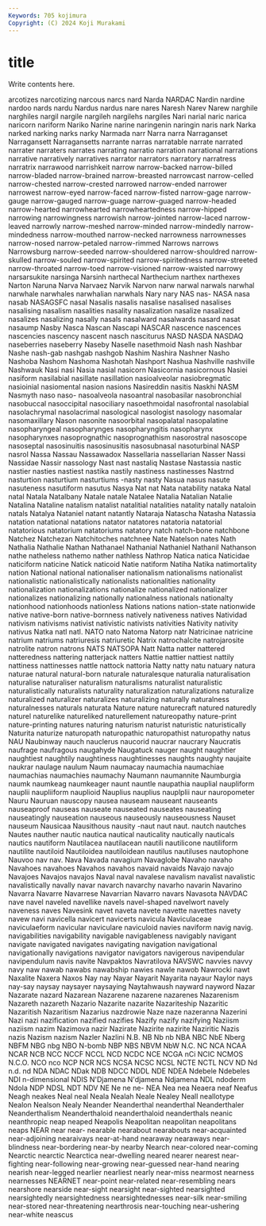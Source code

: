 ```yaml
---
Keywords: 705 kojimura
Copyright: (C) 2024 Koji Murakami
---
```


# title

Write contents here.



arcotizes narcotizing narcous narcs nard Narda NARDAC Nardin nardine nardoo
nards nardu Nardus nardus nare nares Naresh Narev Narew narghile
narghiles nargil nargile nargileh nargilehs nargiles Nari narial naric narica
naricorn nariform Nariko Narine narine naringenin naringin naris nark Narka
narked narking narks narky Narmada narr Narra narra Narraganset Narragansett
Narragansetts narrante narras narratable narrate narrated narrater narraters narrates narrating
narratio narration narrational narrations narrative narratively narratives narrator narrators narratory
narratress narratrix narrawood narrishkeit narrow narrow-backed narrow-billed narrow-bladed narrow-brained narrow-breasted
narrowcast narrow-celled narrow-chested narrow-crested narrowed narrow-ended narrower narrowest narrow-eyed narrow-faced
narrow-fisted narrow-gage narrow-gauge narrow-gauged narrow-guage narrow-guaged narrow-headed narrow-hearted narrowhearted narrowheartedness
narrow-hipped narrowing narrowingness narrowish narrow-jointed narrow-laced narrow-leaved narrowly narrow-meshed narrow-minded
narrow-mindedly narrow-mindedness narrow-mouthed narrow-necked narrowness narrownesses narrow-nosed narrow-petaled narrow-rimmed Narrows
narrows Narrowsburg narrow-seeded narrow-shouldered narrow-shouldred narrow-skulled narrow-souled narrow-spirited narrow-spiritedness narrow-streeted
narrow-throated narrow-toed narrow-visioned narrow-waisted narrowy narsarsukite narsinga Narsinh narthecal Narthecium
narthex narthexes Narton Naruna Narva Narvaez Narvik Narvon narw narwal
narwals narwhal narwhale narwhales narwhalian narwhals Nary nary NAS nas-
NASA nasa nasab NASAGSFC nasal Nasalis nasalis nasalise nasalised nasalises
nasalising nasalism nasalities nasality nasalization nasalize nasalized nasalizes nasalizing nasally
nasals nasalward nasalwards nasard nasat nasaump Nasby Nasca Nascan Nascapi
NASCAR nascence nascences nascencies nascency nascent nasch nasciturus NASD NASDA
NASDAQ naseberries naseberry Naseby Naselle nasethmoid Nash nash Nashbar Nashe
nash-gab nashgab nashgob Nashim Nashira Nashner Nasho Nashoba Nashom Nashoma
Nashotah Nashport Nashua Nashville nashville Nashwauk Nasi nasi Nasia nasial
nasicorn Nasicornia nasicornous Nasiei nasiform nasilabial nasillate nasillation nasioalveolar nasiobregmatic
nasioinial nasiomental nasion nasions Nasireddin nasitis Naskhi NASM Nasmyth naso
naso- nasoalveola nasoantral nasobasilar nasobronchial nasobuccal nasoccipital nasociliary nasoethmoidal nasofrontal
nasolabial nasolachrymal nasolacrimal nasological nasologist nasology nasomalar nasomaxillary Nason nasonite
nasoorbital nasopalatal nasopalatine nasopharyngeal nasopharynges nasopharyngitis nasopharynx nasopharynxes nasoprognathic nasoprognathism
nasorostral nasoscope nasoseptal nasosinuitis nasosinusitis nasosubnasal nasoturbinal NASP nasrol Nassa
Nassau Nassawadox Nassellaria nassellarian Nasser Nassi Nassidae Nassir nassology Nast
nast nastaliq Nastase Nastassia nastic nastier nasties nastiest nastika nastily
nastiness nastinesses Nastrnd nasturtion nasturtium nasturtiums -nasty nasty Nasua nasus
nasute nasuteness nasutiform nasutus Nasya Nat nat Nata natability nataka
Natal natal Natala Natalbany Natale natale Natalee Natalia Natalian Natalie
Natalina Nataline natalism natalist natalitial natalities natality natally nataloin natals
Natalya Nataniel natant natantly Nataraja Natascha Natasha Natassia natation natational
natations natator natatores natatoria natatorial natatorious natatorium natatoriums natatory natch
natch-bone natchbone Natchez Natchezan Natchitoches natchnee Nate Natelson nates Nath
Nathalia Nathalie Nathan Nathanael Nathanial Nathaniel Nathanil Nathanson nathe natheless
nathemo nather nathless Nathrop Natica natica Naticidae naticiform naticine Natick
naticoid Natie natiform Natiha Natika natimortality nation National national nationaliser
nationalism nationalisms nationalist nationalistic nationalistically nationalists nationalities nationality nationalization nationalizations
nationalize nationalized nationalizer nationalizes nationalizing nationally nationalness nationals nationalty nationhood
nationhoods nationless Nations nations nation-state nationwide native native-born native-bornness natively
nativeness natives Natividad nativism nativisms nativist nativistic nativists nativities Nativity
nativity nativus Natka natl natl. NATO nato Natoma Natorp natr
Natricinae natricine natrium natriums natriuresis natriuretic Natrix natrochalcite natrojarosite natrolite
natron natrons NATS NATSOPA Natt Natta natter nattered natteredness nattering
natterjack natters Nattie nattier nattiest nattily nattiness nattinesses nattle nattock
nattoria Natty natty natu natuary natura naturae natural natural-born naturale
naturalesque naturalia naturalisation naturalise naturaliser naturalism naturalisms naturalist naturalistic naturalistically
naturalists naturality naturalization naturalizations naturalize naturalized naturalizer naturalizes naturalizing naturally
naturalness naturalnesses naturals naturata Nature nature naturecraft natured naturedly naturel
naturelike natureliked naturellement natureopathy nature-print nature-printing natures naturing naturism naturist
naturistic naturistically Naturita naturize naturopath naturopathic naturopathist naturopathy natus NAU
Naubinway nauch nauclerus naucorid naucrar naucrary Naucratis naufrage naufragous naugahyde
Naugatuck nauger naught naughtier naughtiest naughtily naughtiness naughtinesses naughts naughty
naujaite naukrar naulage naulum Naum naumacay naumachia naumachiae naumachias naumachies
naumachy Naumann naumannite Naumburgia naumk naumkeag naumkeager naunt nauntle naupathia
nauplial naupliform nauplii naupliiform nauplioid Nauplius nauplius nauplplii naur nauropometer
Nauru Nauruan nauscopy nausea nauseam nauseant nauseants nauseaproof nauseas nauseate
nauseated nauseates nauseating nauseatingly nauseation nauseous nauseously nauseousness Nauset nauseum
Nausicaa Nausithous nausity -naut naut naut. nautch nautches Nautes nauther
nautic nautica nautical nauticality nautically nauticals nautics nautiform Nautilacea nautilacean
nautili nautilicone nautiliform nautilite nautiloid Nautiloidea nautiloidean nautilus nautiluses nautophone
Nauvoo nav nav. Nava Navada navagium Navaglobe Navaho navaho Navahoes
navahoes Navahos navahos navaid navaids Navajo navajo Navajoes Navajos navajos
Naval naval navalese navalism navalist navalistic navalistically navally navar navarch
navarchy navarho navarin Navarino Navarra Navarre Navarrese Navarrian Navarro navars
Navasota NAVDAC nave navel naveled navellike navels navel-shaped navelwort navely
naveness naves Navesink navet naveta navete navette navettes navety navew
navi navicella navicert navicerts navicula Naviculaceae naviculaeform navicular naviculare naviculoid
navies naviform navig navig. navigabilities navigability navigable navigableness navigably navigant
navigate navigated navigates navigating navigation navigational navigationally navigations navigator navigators
navigerous navipendular navipendulum navis navite Navpaktos Navratilova NAVSWC navvies navvy
navy naw nawab nawabs nawabship nawies nawle nawob Nawrocki nawt
Naxalite Naxera Naxos Nay nay Nayar Nayarit Nayarita nayaur Naylor
nays nay-say naysay naysayer naysaying Naytahwaush nayward nayword Nazar Nazarate
nazard Nazarean Nazarene nazarene nazarenes Nazarenism Nazareth nazareth Nazario Nazarite
nazarite Nazariteship Nazaritic Nazaritish Nazaritism Nazarius nazdrowie Naze naze nazeranna
Nazerini Nazi nazi nazification nazified nazifies Nazify nazify nazifying Naziism
naziism nazim Nazimova nazir Nazirate Nazirite nazirite Naziritic Nazis nazis
Nazism nazism Nazler Nazlini N.B. NB Nb nb NBA NBC
NbE Nberg NBFM NBG nbg NBO N-bomb NBP NBS NBVM
NbW N.C. NC NCA NCAA NCAR NCB NCC NCCF NCCL
NCD NCDC NCE NCGA nCi NCIC NCMOS N.C.O. NCO nco
NCP NCR NCS NCSA NCSC NCSL NCTE NCTL NCV ND
Nd n.d. nd NDA NDAC NDak NDB NDCC NDDL NDE
NDEA Ndebele Ndebeles NDI n-dimensional NDIS N'Djamena N'djamena Ndjamena NDL
ndoderm Ndola NDP NDSL NDT NDV NE Ne ne ne-
NEA Nea nea Neaera neaf Neafus Neagh neakes Neal neal
Neala Nealah Neale Nealey Neall neallotype Nealon Nealson Nealy Neander
Neanderthal neanderthal Neanderthaler Neanderthalism Neanderthaloid neanderthaloid neanderthals neanic neanthropic neap
neaped Neapolis Neapolitan neapolitan neapolitans neaps NEAR near near- nearable
nearabout nearabouts near-acquainted near-adjoining nearaivays near-at-hand nearaway nearaways near-blindness near-bordering
near-by nearby Nearch near-colored near-coming Nearctic nearctic Nearctica near-dwelling neared
nearer nearest near-fighting near-following near-growing near-guessed near-hand nearing nearish near-legged
nearlier nearliest nearly near-miss nearmost nearness nearnesses NEARNET near-point near-related
near-resembling nears nearshore nearside near-sight nearsight near-sighted nearsighted nearsightedly nearsightedness
nearsightednesses near-silk near-smiling near-stored near-threatening nearthrosis near-touching near-ushering near-white neascus
